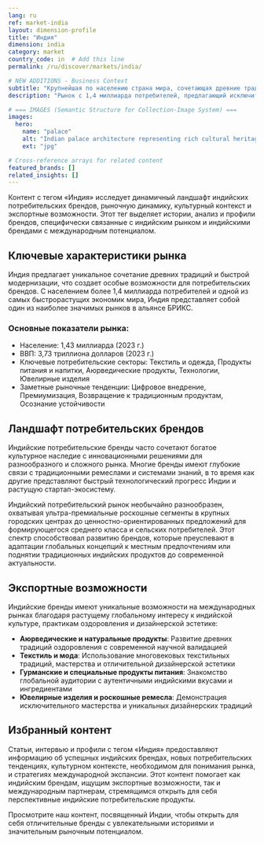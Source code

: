 ```yaml
---
lang: ru
ref: market-india
layout: dimension-profile
title: "Индия"
dimension: india
category: market
country_code: in  # Add this line
permalink: /ru/discover/markets/india/

# NEW ADDITIONS - Business Context
subtitle: "Крупнейшая по населению страна мира, сочетающая древние традиции с технологическим прогрессом и разнообразной потребительской утонченностью"
description: "Рынок с 1,4 миллиарда потребителей, предлагающий исключительное разнообразие, традиционное наследие здоровья и быстро растущую стартап-экосистему."

# === IMAGES (Semantic Structure for Collection-Image System) ===
images:
  hero:
    name: "palace"
    alt: "Indian palace architecture representing rich cultural heritage and market sophistication"
    ext: "jpg"

# Cross-reference arrays for related content
featured_brands: []
related_insights: []
---
```


Контент с тегом «Индия» исследует динамичный ландшафт индийских потребительских брендов, рыночную динамику, культурный контекст и экспортные возможности. Этот тег выделяет истории, анализ и профили брендов, специфически связанные с индийским рынком и индийскими брендами с международным потенциалом.

## Ключевые характеристики рынка

Индия предлагает уникальное сочетание древних традиций и быстрой модернизации, что создает особые возможности для потребительских брендов. С населением более 1,4 миллиарда потребителей и одной из самых быстрорастущих экономик мира, Индия представляет собой один из наиболее значимых рынков в альянсе БРИКС.

### Основные показатели рынка:
- Население: 1,43 миллиарда (2023 г.)
- ВВП: 3,73 триллиона долларов (2023 г.)
- Ключевые потребительские секторы: Текстиль и одежда, Продукты питания и напитки, Аюрведические продукты, Технологии, Ювелирные изделия
- Заметные рыночные тенденции: Цифровое внедрение, Премиумизация, Возвращение к традиционным продуктам, Осознание устойчивости

## Ландшафт потребительских брендов

Индийские потребительские бренды часто сочетают богатое культурное наследие с инновационными решениями для разнообразного и сложного рынка. Многие бренды имеют глубокие связи с традиционными ремеслами и системами знаний, в то время как другие представляют быстрый технологический прогресс Индии и растущую стартап-экосистему.

Индийский потребительский рынок необычайно разнообразен, охватывая ультра-премиальные роскошные сегменты в крупных городских центрах до ценностно-ориентированных предложений для формирующегося среднего класса и сельских потребителей. Этот спектр способствовал развитию брендов, которые преуспевают в адаптации глобальных концепций к местным предпочтениям или поднятии традиционных индийских продуктов до современной актуальности.

## Экспортные возможности

Индийские бренды имеют уникальные возможности на международных рынках благодаря растущему глобальному интересу к индийской культуре, практикам оздоровления и дизайнерской эстетике:

- **Аюрведические и натуральные продукты**: Развитие древних традиций оздоровления с современной научной валидацией
- **Текстиль и мода**: Использование многовековых текстильных традиций, мастерства и отличительной дизайнерской эстетики
- **Гурманские и специальные продукты питания**: Знакомство глобальной аудитории с аутентичными индийскими вкусами и ингредиентами
- **Ювелирные изделия и роскошные ремесла**: Демонстрация исключительного мастерства и уникальных дизайнерских традиций

## Избранный контент

Статьи, интервью и профили с тегом «Индия» предоставляют информацию об успешных индийских брендах, новых потребительских тенденциях, культурном контексте, необходимом для понимания рынка, и стратегиях международной экспансии. Этот контент помогает как индийским брендам, ищущим экспортные возможности, так и международным партнерам, стремящимся открыть для себя перспективные индийские потребительские продукты.

Просмотрите наш контент, посвященный Индии, чтобы открыть для себя отличительные бренды с увлекательными историями и значительным рыночным потенциалом.
